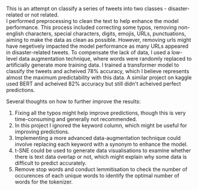 This is an attempt on classify a series of tweets into two classes - disaster-related or not related.<br />
I performed preprocessing to clean the text to help enhance the model performance. This process included correcting some typos, removing non-english characters, special characters, digits, emojis, URLs, punctuations, aiming to make the data as clean as possible. 
However, removing urls might have negetively impacted the model performance as many URLs appeared in disaster-related tweets.
To compensate the lack of data, I used a low-level data augmentation technique, where words were randomly replaced to artificially generate more training data.
I trained a transformer model to classify the tweets and acheived 78% accuracy, which I believe represents almost the maximum predictability with this data. 
A similar project on kaggle used BERT and acheived 82% accuracy but still didn't acheived perfect predictions.

Several thoughts on how to further improve the results:
1. Fixing all the typos might help improve predictions, though this is very time-consuming and generally not recommended.
2. In this project I ignored the keyword column, which might be useful for improving predictions.
3. Implementing a more advanced data-augmentation technique could involve replacing each keyword with a synonym to enhance the model.
4. t-SNE could be used to generate data visualisations to examine whether there is text data overlap or not, which might explain why some data is difficult to predict accurately.
5. Remove stop words and conduct lemmitisation to check the number of occurences of each unique words to identify the optimal number of words for the tokenizer.

